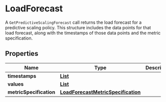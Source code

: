 

# LoadForecast

A <code>GetPredictiveScalingForecast</code> call returns the load forecast for a predictive scaling policy. This structure includes the data points for that load forecast, along with the timestamps of those data points and the metric specification. 

## Properties

| Name | Type | Description | Notes |
|------------ | ------------- | ------------- | -------------|
|**timestamps** | [**List**](List.md) |  |  |
|**values** | [**List**](List.md) |  |  |
|**metricSpecification** | [**LoadForecastMetricSpecification**](LoadForecastMetricSpecification.md) |  |  |



